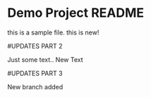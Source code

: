 # Demo Project README

this is a sample file. this is new!

#UPDATES PART 2

Just some text.. New Text

#UPDATES PART 3 

New branch added